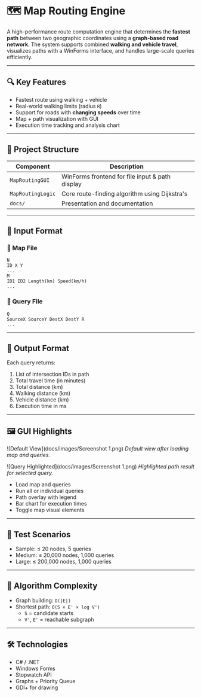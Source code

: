 # 🗺️ Map Routing Engine

A high-performance route computation engine that determines the **fastest path** between two geographic coordinates using a **graph-based road network**. The system supports combined **walking and vehicle travel**, visualizes paths with a WinForms interface, and handles large-scale queries efficiently.

---

## 🔍 Key Features

- Fastest route using walking + vehicle
- Real-world walking limits (radius `R`)
- Support for roads with **changing speeds** over time
- Map + path visualization with GUI
- Execution time tracking and analysis chart

---

## 📂 Project Structure

| Component         | Description                                       |
|------------------|---------------------------------------------------|
| `MapRoutingGUI`   | WinForms frontend for file input & path display   |
| `MapRoutingLogic` | Core route-finding algorithm using Dijkstra's     |
| `docs/`           | Presentation and documentation                    |

---

## 📄 Input Format

### 📌 Map File
```
N
ID X Y
...
M
ID1 ID2 Length(km) Speed(km/h)
...
```

### 📌 Query File
```
Q
SourceX SourceY DestX DestY R
...
```

---

## 📄 Output Format

Each query returns:
1. List of intersection IDs in path
2. Total travel time (in minutes)
3. Total distance (km)
4. Walking distance (km)
5. Vehicle distance (km)
6. Execution time in ms

---

## 🖼️ GUI Highlights

![Default View](docs/images/Screenshot 1.png)
*Default view after loading map and queries.*

![Query Highlighted](docs/images/Screenshot 1.png)
*Highlighted path result for selected query.*

- Load map and queries
- Run all or individual queries
- Path overlay with legend
- Bar chart for execution times
- Toggle map visual elements

---

## 🧪 Test Scenarios

- Sample: ≤ 20 nodes, 5 queries
- Medium: ≤ 20,000 nodes, 1,000 queries
- Large: ≤ 200,000 nodes, 1,000 queries

---

## 🧠 Algorithm Complexity

- Graph building: `O(|E|)`
- Shortest path: `O(S × E' × log V')`
  - `S` = candidate starts
  - `V'`, `E'` = reachable subgraph

---

## 🛠️ Technologies

- C# / .NET
- Windows Forms
- Stopwatch API
- Graphs + Priority Queue
- GDI+ for drawing


